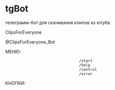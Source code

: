 # tgBot

телеграмм-бот для скачивания клипов из ютуба

ClipsForEveryone

@ClipsForEveryone_Bot

МЕНЮ:

                                     /start
                                     /help
                                     /control
                                     /error

КНОПКИ:
        
